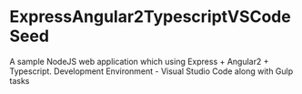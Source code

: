 # ExpressAngular2TypescriptVSCodeSeed
A sample NodeJS web application which using Express + Angular2 + Typescript. Development Environment - Visual Studio Code along with Gulp tasks
